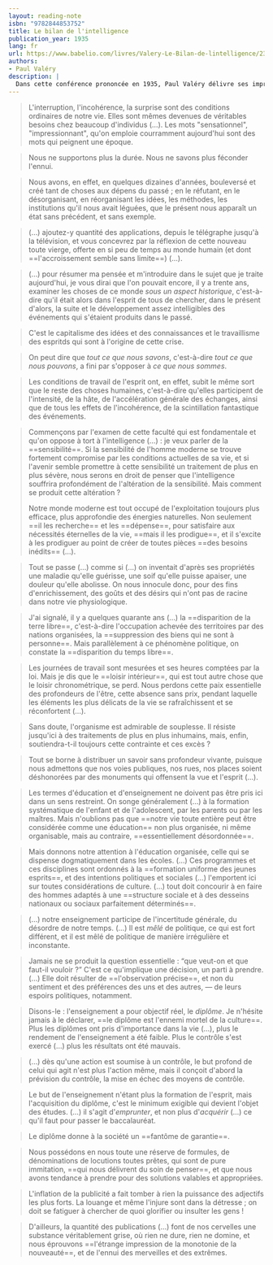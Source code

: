 ```yaml
---
layout: reading-note
isbn: "9782844853752"
title: Le bilan de l'intelligence
publication_year: 1935
lang: fr
url: https://www.babelio.com/livres/Valery-Le-Bilan-de-lintelligence/239777
authors:
- Paul Valéry
description: |
  Dans cette conférence prononcée en 1935, Paul Valéry délivre ses impressions sur l'évolution de l'intelligence en une époque où le progrès ne cesse de bouleverser les habitudes et les modes de pensée. Les progrès techniques de l'âge industriel apportent un nouveau confort mais aussi entraînent une certaine paresse, de corps et d'esprit, une impatience toujours plus vive à obtenir ce qu'on veut avoir voire une diminution croissante de la sensibilité au monde et aux choses environnantes. Surtout, ils engendrent un autre rapport au temps, désormais rétréci, amenuisé. Seule échappatoire : une éducation qui continue à valoriser les langues mortes et le bon usage de la langue française. Valéry dénonce une éducation qui mise sur le succès au baccalauréat, sans parvenir à développer la formation d'esprits indépendants.
---
```


> L'interruption, l'incohérence, la surprise sont des conditions ordinaires de notre vie.
> Elles sont mêmes devenues de véritables besoins chez beaucoup d'individus (…).
> Les mots "sensationnel", "impressionnant", qu'on emploie courramment aujourd'hui sont des mots qui peignent une époque.


> Nous ne supportons plus la durée. Nous ne savons plus féconder l'ennui.

> Nous avons, en effet, en quelques dizaines d'années, bouleversé et créé tant de choses aux dépens du passé ;
> en le réfutant, en le désorganisant, en réorganisant les idées, les méthodes, les institutions qu'il nous avait léguées, que le présent nous apparaît un état sans précédent, et sans exemple.

> (…) ajoutez-y quantité des applications, depuis le télégraphe jusqu'à la télévision,
> et vous concevrez par la réflexion de cette nouveau toute vierge, offerte en si peu de temps au monde humain
> (et dont ==l'accroissement semble sans limite==) (…).

> (…) pour résumer ma pensée et m'introduire dans le sujet que je traite aujourd'hui,
> je vous dirai que l'on pouvait encore, il y a trente ans, examiner les choses de ce monde _sous un aspect historique_,
> c'est-à-dire qu'il était alors dans l'esprit de tous de chercher, dans le présent d'alors, la suite
> et le développement assez intelligibles des événements qui s'étaient produits dans le passé.

> C'est le capitalisme des idées et des connaissances et le travaillisme des espritds qui sont à l'origine de cette crise.

> On peut dire que _tout ce que nous savons_, c'est-à-dire _tout ce que nous pouvons_,
> a fini par s'opposer à _ce que nous sommes_.

> Les conditions de travail de l'esprit ont, en effet, subit le même sort que le reste
> des choses humaines, c'est-à-dire qu'elles participent de l'intensité, de la hâte, de l'accélération générale des échanges,
> ainsi que de tous les effets de l'incohérence, de la scintillation fantastique des événements.

> Commençons par l'examen de cette faculté qui est fondamentale et qu'on oppose à tort
> à l'intelligence (…) : je veux parler de la ==sensibilité==.
> Si la sensibilité de l'homme moderne se trouve fortement compromise par les
> conditions actuelles de sa vie, et si l'avenir semble promettre à cette sensibilité un traitement de plus en plus sévère,
> nous serons en droit de penser que l'intelligence souffrira profondément de l'altération de la sensibilité.
> Mais comment se produit cette altération ?
>
> Notre monde moderne est tout occupé de l'exploitation toujours plus efficace, plus approfondie des énergies naturelles.
> Non seulement ==il les recherche== et les ==dépense==, pour satisfaire aux nécessités éternelles de la vie,
> ==mais il les prodigue==, et il s'excite à les prodiguer au point de créer de toutes pièces ==des besoins inédits== (…).

> Tout se passe (…) comme si (…) on inventait d'après ses propriétés une maladie qu'elle guérisse,
> une soif qu'elle puisse apaiser, une douleur qu'elle abolisse.
> On nous innocule donc, pour des fins d'enrichissement, des goûts et des désirs qui n'ont pas de racine dans notre vie physiologique.

> J'ai signalé, il y a quelques quarante ans (…) la ==disparition de la terre libre==,
> c'est-à-dire l'occupation achevée des territoires par des nations organisées, la ==suppression des biens qui ne sont à personne==.
> Mais parallèlement à ce phénomène politique, on constate la ==disparition du temps libre==.

> Les journées de travail sont mesurées et ses heures comptées par la loi.
> Mais je dis que le ==loisir intérieur==, qui est tout autre chose que le loisir chronométrique, se perd.
> Nous perdons cette paix essentielle des profondeurs de l'être, cette absence sans prix, pendant laquelle
> les éléments les plus délicats de la vie se rafraîchissent et se réconfortent (…).

> Sans doute, l'organisme est admirable de souplesse. Il résiste jusqu'ici à des traitements
> de plus en plus inhumains, mais, enfin, soutiendra-t-il toujours cette contrainte et ces excès ?

> Tout se borne à distribuer un savoir sans profondeur vivante, puisque nous
> admettons que nos voies publiques, nos rues, nos places soient déshonorées par des monuments qui offensent la vue et l'esprit (…).

> Les termes d'éducation et d'enseignement ne doivent pas être pris ici dans un sens restreint.
> On songe généralement (…) à la formation systématique de l'enfant et de l'adolescent, par les parents ou par les maîtres.
> Mais n'oublions pas que ==notre vie toute entière peut être considérée comme une éducation== non plus organisée,
> ni même organisable, mais au contraire, ==essentiellement désordonnée==.

> Mais donnons notre attention à l'éducation organisée, celle qui se dispense dogmatiquement dans les écoles.
> (…)
> Ces programmes et ces disciplines sont ordonnés à la ==formation uniforme des jeunes esprits==, et des intentions politiques et sociales (…) l'emportent ici sur toutes considérations de culture.
> (…) tout doit concourir à en faire des hommes adaptés à une ==structure sociale et à des desseins nationaux ou sociaux parfaitement déterminés==.

> (…) notre enseignement participe de l'incertitude générale, du désordre de notre temps.
> (…) Il est _mêlé_ de politique, ce qui est fort différent, et il est mêlé de politique de manière irrégulière et inconstante.

> Jamais ne se produit la question essentielle : <q>que veut-on et que faut-il vouloir ?</q>
> C'est ce qu'implique une décision, un parti à prendre. (…)
> Elle doit résulter de ==l'observation précise==, et non du sentiment et des préférences des uns et des autres, — de leurs espoirs politiques, notamment.

> Disons-le : l'enseignement a pour objectif réel, le _diplôme_.
> Je n'hésite jamais à le déclarer, ==le diplôme est l'ennemi mortel de la culture==.
> Plus les diplômes ont pris d'importance dans la vie (…), plus le rendement de l'enseignement a été faible.
> Plus le contrôle s'est exercé (…) plus les résultats ont été mauvais.

> (…) dès qu'une action est soumise à un contrôle, le but profond de celui qui agit n'est plus l'action même,
> mais il conçoit d'abord la prévision du contrôle, la mise en échec des moyens de contrôle.

> Le but de l'enseignement n'étant plus la formation de l'esprit, mais l'acquisition du diplôme,
> c'est le minimum exigible qui devient l'objet des études.
> (…) il s'agit d'_emprunter_, et non plus d'_acquérir_ (…) ce qu'il faut pour passer le baccalauréat.

> Le diplôme donne à la société un ==fantôme de garantie==.

> Nous possédons en nous toute une réserve de formules, de dénominations de locutions toutes prêtes,
> qui sont de pure immitation, ==qui nous délivrent du soin de penser==, et que nous avons
> tendance à prendre pour des solutions valables et appropriées.

> L'inflation de la publicité a fait tomber à rien la puissance des adjectifs les plus forts.
> La louange et même l'injure sont dans la détresse ; on doit se fatiguer à chercher de quoi glorifier ou insulter les gens !

> D'ailleurs, la quantité des publications (…) font de nos cervelles une substance véritablement grise,
> où rien ne dure, rien ne domine, et nous éprouvons ==l'étrange impression de la monotonie de la nouveauté==,
> et de l'ennui des merveilles et des extrêmes.
